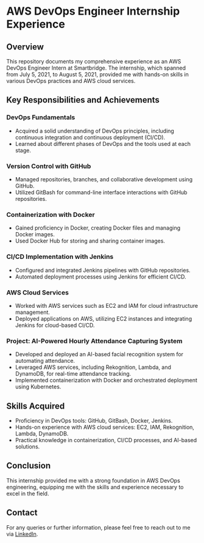 # AWS DevOps Engineer Internship Experience

## Overview

This repository documents my comprehensive experience as an AWS DevOps Engineer Intern at Smartbridge. The internship, which spanned from July 5, 2021, to August 5, 2021, provided me with hands-on skills in various DevOps practices and AWS cloud services.

## Key Responsibilities and Achievements

### DevOps Fundamentals
- Acquired a solid understanding of DevOps principles, including continuous integration and continuous deployment (CI/CD).
- Learned about different phases of DevOps and the tools used at each stage.

### Version Control with GitHub
- Managed repositories, branches, and collaborative development using GitHub.
- Utilized GitBash for command-line interface interactions with GitHub repositories.

### Containerization with Docker
- Gained proficiency in Docker, creating Docker files and managing Docker images.
- Used Docker Hub for storing and sharing container images.

### CI/CD Implementation with Jenkins
- Configured and integrated Jenkins pipelines with GitHub repositories.
- Automated deployment processes using Jenkins for efficient CI/CD.

### AWS Cloud Services
- Worked with AWS services such as EC2 and IAM for cloud infrastructure management.
- Deployed applications on AWS, utilizing EC2 instances and integrating Jenkins for cloud-based CI/CD.

### Project: AI-Powered Hourly Attendance Capturing System
- Developed and deployed an AI-based facial recognition system for automating attendance.
- Leveraged AWS services, including Rekognition, Lambda, and DynamoDB, for real-time attendance tracking.
- Implemented containerization with Docker and orchestrated deployment using Kubernetes.

## Skills Acquired
- Proficiency in DevOps tools: GitHub, GitBash, Docker, Jenkins.
- Hands-on experience with AWS cloud services: EC2, IAM, Rekognition, Lambda, DynamoDB.
- Practical knowledge in containerization, CI/CD processes, and AI-based solutions.

## Conclusion
This internship provided me with a strong foundation in AWS DevOps engineering, equipping me with the skills and experience necessary to excel in the field.

## Contact
For any queries or further information, please feel free to reach out to me via [LinkedIn](https://www.linkedin.com/in/your-profile).
